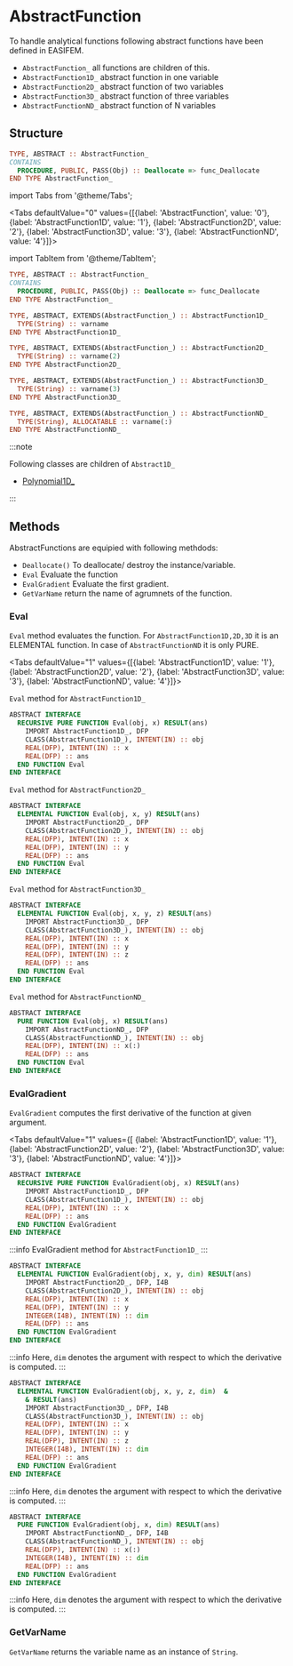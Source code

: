 # AbstractFunction

To handle analytical functions following abstract functions have been defined in EASIFEM.

- `AbstractFunction_` all functions are children of this.
- `AbstractFunction1D_` abstract function in one variable
- `AbstractFunction2D_` abstract function of two variables
- `AbstractFunction3D_` abstract function of three variables
- `AbstractFunctionND_` abstract function of N variables

## Structure

```fortran
TYPE, ABSTRACT :: AbstractFunction_
CONTAINS
  PROCEDURE, PUBLIC, PASS(Obj) :: Deallocate => func_Deallocate
END TYPE AbstractFunction_
```

import Tabs from '@theme/Tabs';

<Tabs defaultValue="0" values={[{label: 'AbstractFunction', value: '0'},
{label: 'AbstractFunction1D', value: '1'},
{label: 'AbstractFunction2D', value: '2'},
{label: 'AbstractFunction3D', value: '3'},
{label: 'AbstractFunctionND', value: '4'}]}>

import TabItem from '@theme/TabItem';

<TabItem value="0">

```fortran
TYPE, ABSTRACT :: AbstractFunction_
CONTAINS
  PROCEDURE, PUBLIC, PASS(Obj) :: Deallocate => func_Deallocate
END TYPE AbstractFunction_
```

</TabItem>

<TabItem value="1">

```fortran
TYPE, ABSTRACT, EXTENDS(AbstractFunction_) :: AbstractFunction1D_
  TYPE(String) :: varname
END TYPE AbstractFunction1D_
```

</TabItem>

<TabItem value="2">

```fortran
TYPE, ABSTRACT, EXTENDS(AbstractFunction_) :: AbstractFunction2D_
  TYPE(String) :: varname(2)
END TYPE AbstractFunction2D_
```

</TabItem>

<TabItem value="3">

```fortran
TYPE, ABSTRACT, EXTENDS(AbstractFunction_) :: AbstractFunction3D_
  TYPE(String) :: varname(3)
END TYPE AbstractFunction3D_
```

</TabItem>

<TabItem value="4">

```fortran
TYPE, ABSTRACT, EXTENDS(AbstractFunction_) :: AbstractFunctionND_
  TYPE(String), ALLOCATABLE :: varname(:)
END TYPE AbstractFunctionND_
```

</TabItem>

</Tabs>

:::note

Following classes are children of `Abstract1D_`

- [Polynomial1D\_](../Polynomial1D/Polynomial1D_.md)

:::

## Methods

AbstractFunctions are equipied with following methdods:

- `Deallocate()` To deallocate/ destroy the instance/variable.
- `Eval` Evaluate the function
- `EvalGradient` Evaluate the first gradient.
- `GetVarName` return the name of agrumnets of the function.

### Eval

`Eval` method evaluates the function. For `AbstractFunction1D,2D,3D` it is an ELEMENTAL function. In case of `AbstractFunctionND` it is only PURE.

<Tabs defaultValue="1" values={[{label: 'AbstractFunction1D', value: '1'},
{label: 'AbstractFunction2D', value: '2'},
{label: 'AbstractFunction3D', value: '3'},
{label: 'AbstractFunctionND', value: '4'}]}>

<TabItem value="1">

`Eval` method for `AbstractFunction1D_`

```fortran
ABSTRACT INTERFACE
  RECURSIVE PURE FUNCTION Eval(obj, x) RESULT(ans)
    IMPORT AbstractFunction1D_, DFP
    CLASS(AbstractFunction1D_), INTENT(IN) :: obj
    REAL(DFP), INTENT(IN) :: x
    REAL(DFP) :: ans
  END FUNCTION Eval
END INTERFACE
```

</TabItem>

<TabItem value="2">

`Eval` method for `AbstractFunction2D_`

```fortran
ABSTRACT INTERFACE
  ELEMENTAL FUNCTION Eval(obj, x, y) RESULT(ans)
    IMPORT AbstractFunction2D_, DFP
    CLASS(AbstractFunction2D_), INTENT(IN) :: obj
    REAL(DFP), INTENT(IN) :: x
    REAL(DFP), INTENT(IN) :: y
    REAL(DFP) :: ans
  END FUNCTION Eval
END INTERFACE
```

</TabItem>

<TabItem value="3">

`Eval` method for `AbstractFunction3D_`

```fortran
ABSTRACT INTERFACE
  ELEMENTAL FUNCTION Eval(obj, x, y, z) RESULT(ans)
    IMPORT AbstractFunction3D_, DFP
    CLASS(AbstractFunction3D_), INTENT(IN) :: obj
    REAL(DFP), INTENT(IN) :: x
    REAL(DFP), INTENT(IN) :: y
    REAL(DFP), INTENT(IN) :: z
    REAL(DFP) :: ans
  END FUNCTION Eval
END INTERFACE
```

</TabItem>

<TabItem value="4">

`Eval` method for `AbstractFunctionND_`

```fortran
ABSTRACT INTERFACE
  PURE FUNCTION Eval(obj, x) RESULT(ans)
    IMPORT AbstractFunctionND_, DFP
    CLASS(AbstractFunctionND_), INTENT(IN) :: obj
    REAL(DFP), INTENT(IN) :: x(:)
    REAL(DFP) :: ans
  END FUNCTION Eval
END INTERFACE
```

</TabItem>

</Tabs>

### EvalGradient

`EvalGradient` computes the first derivative of the function at given argument.

<Tabs defaultValue="1" values={[ {label: 'AbstractFunction1D', value: '1'},
{label: 'AbstractFunction2D', value: '2'},
{label: 'AbstractFunction3D', value: '3'},
{label: 'AbstractFunctionND', value: '4'}]}>

<TabItem value="1">

```fortran
ABSTRACT INTERFACE
  RECURSIVE PURE FUNCTION EvalGradient(obj, x) RESULT(ans)
    IMPORT AbstractFunction1D_, DFP
    CLASS(AbstractFunction1D_), INTENT(IN) :: obj
    REAL(DFP), INTENT(IN) :: x
    REAL(DFP) :: ans
  END FUNCTION EvalGradient
END INTERFACE
```

:::info
EvalGradient method for `AbstractFunction1D_`
:::

</TabItem>

<TabItem value="2">

```fortran
ABSTRACT INTERFACE
  ELEMENTAL FUNCTION EvalGradient(obj, x, y, dim) RESULT(ans)
    IMPORT AbstractFunction2D_, DFP, I4B
    CLASS(AbstractFunction2D_), INTENT(IN) :: obj
    REAL(DFP), INTENT(IN) :: x
    REAL(DFP), INTENT(IN) :: y
    INTEGER(I4B), INTENT(IN) :: dim
    REAL(DFP) :: ans
  END FUNCTION EvalGradient
END INTERFACE
```

:::info
Here, `dim` denotes the argument with respect to which the derivative is computed.
:::

</TabItem>

<TabItem value="3">

```fortran
ABSTRACT INTERFACE
  ELEMENTAL FUNCTION EvalGradient(obj, x, y, z, dim)  &
    & RESULT(ans)
    IMPORT AbstractFunction3D_, DFP, I4B
    CLASS(AbstractFunction3D_), INTENT(IN) :: obj
    REAL(DFP), INTENT(IN) :: x
    REAL(DFP), INTENT(IN) :: y
    REAL(DFP), INTENT(IN) :: z
    INTEGER(I4B), INTENT(IN) :: dim
    REAL(DFP) :: ans
  END FUNCTION EvalGradient
END INTERFACE
```

:::info
Here, `dim` denotes the argument with respect to which the derivative is computed.
:::

</TabItem>

<TabItem value="4">

```fortran
ABSTRACT INTERFACE
  PURE FUNCTION EvalGradient(obj, x, dim) RESULT(ans)
    IMPORT AbstractFunctionND_, DFP, I4B
    CLASS(AbstractFunctionND_), INTENT(IN) :: obj
    REAL(DFP), INTENT(IN) :: x(:)
    INTEGER(I4B), INTENT(IN) :: dim
    REAL(DFP) :: ans
  END FUNCTION EvalGradient
END INTERFACE
```

:::info
Here, `dim` denotes the argument with respect to which the derivative is computed.
:::

</TabItem>

</Tabs>

### GetVarName

`GetVarName` returns the variable name as an instance of `String`.
